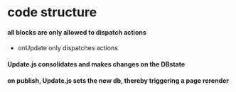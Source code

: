 # code structure

#### all blocks are only allowed to dispatch actions

- onUpdate only dispatches actions

#### Update.js consolidates and makes changes on the DBstate

#### on publish, Update.js sets the new db, thereby triggering a page rerender
